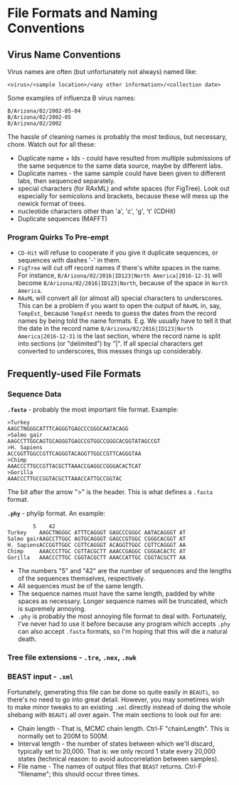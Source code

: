 # File Formats and Naming Conventions
## Virus Name Conventions
Virus names are often (but unfortunately not always) named like:

```
<virus>/<sample location>/<any other information>/<collection date>
```

Some examples of influenza B virus names:

```
B/Arizona/02/2002-05-04
B/Arizona/02/2002-05
B/Arizona/02/2002
```

The hassle of cleaning names is probably the most tedious, but necessary, chore. Watch out for all these: 
 - Duplicate name + Ids - could have resulted from multiple submissions of the same sequence to the same data source, maybe by different labs. 
 - Duplicate names - the same sample could have been given to different labs, then sequenced separately. 
 - special characters (for RAxML) and white spaces (for FigTree). Look out especially for semicolons and brackets, because these will mess up the newick format of trees. 
 - nucleotide characters other than 'a', 'c', 'g', 't' (CDHit)
 - Duplicate sequences (MAFFT)
 
### Program Quirks To Pre-empt
 - `CD-Hit` will refuse to cooperate if you give it duplicate sequences, or sequences with dashes '-' in them.
 - `FigTree` will cut off record names if there's white spaces in the name. For instance, `B/Arizona/02/2016|ID123|North America|2016-12-31` will become `B/Arizona/02/2016|ID123|North`, because of the space in `North America`. 
 - `RAxML` will convert all (or almost all) special characters to underscores. This can be a problem if you want to open the output of `RAxML` in, say, `TempEst`, because `TempEst` needs to guess the dates from the record names by being told the name formats. E.g. We usually have to tell it that the date in the record name `B/Arizona/02/2016|ID123|North America|2016-12-31` is the last section, where the record name is split into sections (or "delimited") by "|". If all special characters get converted to underscores, this messes things up considerably.

## Frequently-used File Formats
### Sequence Data
**`.fasta`** - probably the most important file format. Example:

```
>Turkey
AAGCTNGGGCATTTCAGGGTGAGCCCGGGCAATACAGG
>Salmo gair
AAGCCTTGGCAGTGCAGGGTGAGCCGTGGCCGGGCACGGTATAGCCGT
>H. Sapiens
ACCGGTTGGCCGTTCAGGGTACAGGTTGGCCGTTCAGGGTAA
>Chimp
AAACCCTTGCCGTTACGCTTAAACCGAGGCCGGGACACTCAT
>Gorilla
AAACCCTTGCCGGTACGCTTAAACCATTGCCGGTAC
```

The bit after the arrow ">" is the header. This is what defines a `.fasta` format.

**`.phy`** - phylip format. An example:
  
```
        5    42
Turkey    AAGCTNGGGC ATTTCAGGGT GAGCCCGGGC AATACAGGGT AT
Salmo gairAAGCCTTGGC AGTGCAGGGT GAGCCGTGGC CGGGCACGGT AT
H. SapiensACCGGTTGGC CGTTCAGGGT ACAGGTTGGC CGTTCAGGGT AA
Chimp     AAACCCTTGC CGTTACGCTT AAACCGAGGC CGGGACACTC AT
Gorilla   AAACCCTTGC CGGTACGCTT AAACCATTGC CGGTACGCTT AA
```
- The numbers "5" and "42" are the number of sequences and the lengths of the sequences themselves, respectively.
- All sequences must be of the same length.
- The sequence names must have the same length, padded by white spaces as necessary. Longer sequence names will be truncated, which is supremely annoying. 
- `.phy` is probably the most annoying file format to deal with. Fortunately, I've never had to use it before because any program which accepts `.phy` can also accept `.fasta` formats, so I'm hoping that this will die a natural death. 

### Tree file extensions - `.tre`, `.nex`, `.nwk`
### BEAST input - `.xml`
Fortunately, generating this file can be done so quite easily in `BEAUTi`, so there's no need to go into great detail. However, you may sometimes wish to make minor tweaks to an existing `.xml` directly instead of doing the whole shebang with `BEAUTi` all over again. The main sections to look out for are:
 - Chain length - That is, MCMC chain length. Ctrl-F "chainLength". This is normally set to 200M to 500M. 
 - Interval length - the number of states between which we'll discard, typically set to 20,000. That is: we only record 1 state every 20,000 states (technical reason: to avoid autocorrelation between samples). 
 - File name - The names of output files that `BEAST` returns. Ctrl-F "filename"; this should occur three times.
